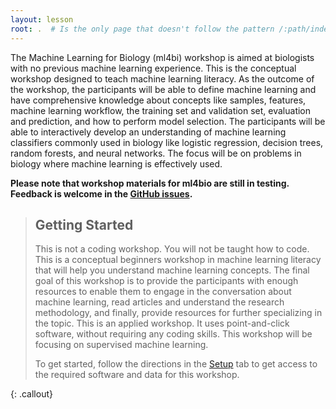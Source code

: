 ```yaml
---
layout: lesson
root: .  # Is the only page that doesn't follow the pattern /:path/index.html
---
```


The Machine Learning for Biology (ml4bi) workshop is aimed at biologists with no previous machine learning experience.
This is the conceptual workshop designed to teach machine learning literacy.
As the outcome of the workshop, the participants will be able to define machine learning and have comprehensive knowledge about concepts like samples, features, machine learning workflow, the training set and validation set, evaluation and prediction, and how to perform model selection.
The participants will be able to interactively develop an understanding of machine learning classifiers commonly used in biology like logistic regression, decision trees, random forests, and neural networks.
The focus will be on problems in biology where machine learning is effectively used. 

**Please note that workshop materials for ml4bio are still in testing.
Feedback is welcome in the [GitHub issues](https://github.com/gitter-lab/ml-bio-workshop/issues).**


> ## Getting Started
>
> This is not a coding workshop.
> You will not be taught how to code.
> This is a conceptual beginners workshop in machine learning literacy that will help you understand machine learning concepts.
> The final goal of this workshop is to provide the participants with enough resources to enable them to engage in the conversation about machine learning, read articles and understand the research methodology, and finally, provide resources for further specializing in the topic.
> This is an applied workshop. It uses point-and-click software, without requiring any coding skills.
> This workshop will be focusing on supervised machine learning.
> 
> To get started, follow the directions in the [Setup](setup.html) tab to 
> get access to the required software and data for this workshop.
> 
{: .callout}



